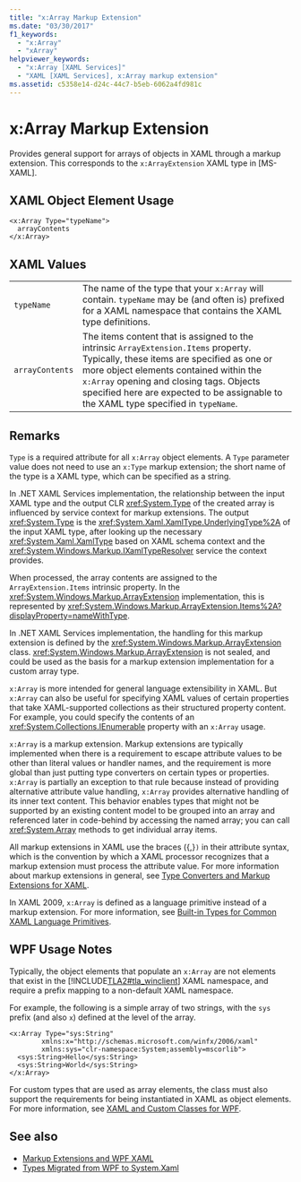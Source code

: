 ```yaml
---
title: "x:Array Markup Extension"
ms.date: "03/30/2017"
f1_keywords: 
  - "x:Array"
  - "xArray"
helpviewer_keywords: 
  - "x:Array [XAML Services]"
  - "XAML [XAML Services], x:Array markup extension"
ms.assetid: c5358e14-d24c-44c7-b5eb-6062a4fd981c
---
```

# x:Array Markup Extension

Provides general support for arrays of objects in XAML through a markup extension. This corresponds to the `x:ArrayExtension` XAML type in [MS-XAML].

## XAML Object Element Usage

```xaml
<x:Array Type="typeName">
  arrayContents
</x:Array>
```

## XAML Values

|||
|-|-|
|`typeName`|The name of the type that your `x:Array` will contain. `typeName` may be (and often is) prefixed for a XAML namespace that contains the XAML type definitions.|
|`arrayContents`|The items content that is assigned to the intrinsic `ArrayExtension.Items` property. Typically, these items are specified as one or more object elements contained within the `x:Array` opening and closing tags. Objects specified here are expected to be assignable to the XAML type specified in `typeName`.|

## Remarks

`Type` is a required attribute for all `x:Array` object elements. A `Type` parameter value does not need to use an `x:Type` markup extension; the short name of the type is   a XAML type, which can be specified as a string.

In .NET XAML Services implementation, the relationship between the input XAML type and the output CLR <xref:System.Type> of the created array is influenced by service context for markup extensions. The output <xref:System.Type> is the <xref:System.Xaml.XamlType.UnderlyingType%2A> of the input XAML type, after looking up the necessary <xref:System.Xaml.XamlType> based on XAML schema context and the <xref:System.Windows.Markup.IXamlTypeResolver> service the context provides.

When processed, the array contents are assigned to the `ArrayExtension.Items` intrinsic property. In the <xref:System.Windows.Markup.ArrayExtension> implementation, this is represented by <xref:System.Windows.Markup.ArrayExtension.Items%2A?displayProperty=nameWithType>.

In .NET XAML Services implementation, the handling for this markup extension is defined by the <xref:System.Windows.Markup.ArrayExtension> class. <xref:System.Windows.Markup.ArrayExtension> is not sealed, and could be used as the basis for a markup extension implementation for a custom array type.

`x:Array` is more intended for general language extensibility in XAML. But `x:Array` can also be useful for specifying XAML values of certain properties that take XAML-supported collections as their structured property content. For example, you could specify the contents of an <xref:System.Collections.IEnumerable> property with an `x:Array` usage.

`x:Array` is a markup extension. Markup extensions are typically implemented when there is a requirement to escape attribute values to be other than literal values or handler names, and the requirement is more global than just putting type converters on certain types or properties. `x:Array` is partially an exception to that rule because instead of providing alternative attribute value handling, `x:Array` provides alternative handling of its inner text content. This behavior enables types that might not be supported by an existing content model to be grouped into an array and referenced later in code-behind by accessing the named array; you can call <xref:System.Array> methods to get individual array items.

All markup extensions in XAML use the braces ({,}`)` in their attribute syntax, which is the convention by which a XAML processor recognizes that a markup extension must process the attribute value. For more information about markup extensions in general, see [Type Converters and Markup Extensions for XAML](type-converters-and-markup-extensions.md).

In XAML 2009, `x:Array` is defined as a language primitive instead of a markup extension. For more information, see [Built-in Types for Common XAML Language Primitives](types-for-primitives.md).

## WPF Usage Notes

Typically, the object elements that populate an `x:Array` are not elements that exist in the [!INCLUDE[TLA2#tla_winclient](../../../includes/tla2sharptla-winclient-md.md)] XAML namespace, and require a prefix mapping to a non-default XAML namespace.

For example, the following is a simple array of two strings, with the `sys` prefix (and also `x`) defined at the level of the array.

```xaml
<x:Array Type="sys:String"
        xmlns:x="http://schemas.microsoft.com/winfx/2006/xaml"
        xmlns:sys="clr-namespace:System;assembly=mscorlib">
  <sys:String>Hello</sys:String>
  <sys:String>World</sys:String>
</x:Array>
```

For custom types that are used as array elements, the class must also support the requirements for being instantiated in XAML as object elements. For more information, see [XAML and Custom Classes for WPF](../../framework/wpf/advanced/xaml-and-custom-classes-for-wpf.md).

## See also

- [Markup Extensions and WPF XAML](../../framework/wpf/advanced/markup-extensions-and-wpf-xaml.md)
- [Types Migrated from WPF to System.Xaml](../../framework/wpf/advanced/types-migrated-from-wpf-to-system.md)
